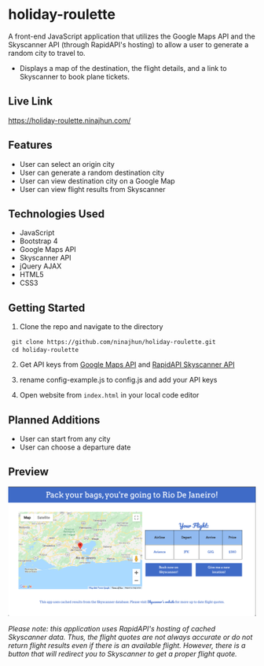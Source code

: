 # holiday-roulette
A front-end JavaScript application that utilizes the Google Maps API and the Skyscanner API (through RapidAPI's hosting) to allow a user to generate a random city to travel to.
* Displays a map of the destination, the flight details, and a link to Skyscanner to book plane tickets. 

## Live Link

https://holiday-roulette.ninajhun.com/

## Features

* User can select an origin city
* User can generate a random destination city 
* User can view destination city on a Google Map 
* User can view flight results from Skyscanner

## Technologies Used
* JavaScript
* Bootstrap 4
* Google Maps API
* Skyscanner API
* jQuery AJAX 
* HTML5
* CSS3

## Getting Started 
1. Clone the repo and navigate to the directory
```shell 
 git clone https://github.com/ninajhun/holiday-roulette.git
 cd holiday-roulette
```
2. Get API keys from [Google Maps API](https://developers.google.com/maps/documentation/javascript/get-api-key) and [RapidAPI Skyscanner API](https://rapidapi.com/skyscanner/api/skyscanner-flight-search/details)

3. rename config-example.js to config.js and add your API keys 

4. Open website from `index.html` in your local code editor

## Planned Additions 

* User can start from any city 
* User can choose a departure date 

## Preview 

![Site Preview](hr-preview.png)

*Please note: this application uses RapidAPI's hosting of cached Skyscanner data. Thus, the flight quotes are not always accurate or do not return flight results even if there is an available flight. However, there is a button that will redirect you to Skyscanner to get a proper flight quote.*

